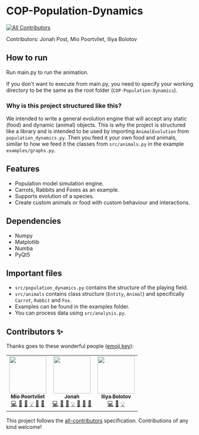 # COP-Population-Dynamics
<!-- ALL-CONTRIBUTORS-BADGE:START - Do not remove or modify this section -->
[![All Contributors](https://img.shields.io/badge/all_contributors-3-orange.svg?style=flat-square)](#contributors-)
<!-- ALL-CONTRIBUTORS-BADGE:END -->
 
Contributors: Jonah Post, Mio Poortvliet, Iliya Bolotov

## How to run

Run main.py to run the animation.

If you don't want to execute from main.py, you need to specify your working directory to be the same as the root folder (```COP-Population-Dynamics```).

### Why is this project structured like this?

We intended to write a general evolution engine that will accept any static (food) and dynamic (animal) objects. This is why the project is structured like a library and is intended to be used by importing ```AnimalEvolution``` from ```population_dynamics.py```. Then you feed it your own food and animals, similar to how we feed it the classes from ```src/animals.py``` in the example ```examples/graphs.py```. 

## Features

- Population model simulation engine.
- Carrots, Rabbits and Foxes as an example.
- Supports evolution of a species.
- Create custom animals or food with custom behaviour and interactions.

## Dependencies

- Numpy
- Matplotlib
- Numba
- PyQt5

## Important files

- ```src/population_dynamics.py``` contains the structure of the playing field.
- ```src/animals``` contains class structure (```Entity```, ```Animal```) and specifically ```Carrot```, ```Rabbit``` and ```Fox```.
- Examples can be found in the examples folder. 
- You can process data using ```src/analysis.py```.
## Contributors ✨

Thanks goes to these wonderful people ([emoji key](https://allcontributors.org/docs/en/emoji-key)):

<!-- ALL-CONTRIBUTORS-LIST:START - Do not remove or modify this section -->
<!-- prettier-ignore-start -->
<!-- markdownlint-disable -->
<table>
  <tr>
    <td align="center"><a href="https://github.com/MioPoortvliet"><img src="https://avatars.githubusercontent.com/u/6685801?v=4?s=100" width="100px;" alt=""/><br /><sub><b>Mio Poortvliet</b></sub></a><br /><a href="https://github.com/I-Atlas/COP-Population-Dynamics/commits?author=MioPoortvliet" title="Code">💻</a> <a href="#data-MioPoortvliet" title="Data">🔣</a> <a href="https://github.com/I-Atlas/COP-Population-Dynamics/commits?author=MioPoortvliet" title="Documentation">📖</a> <a href="#example-MioPoortvliet" title="Examples">💡</a> <a href="#maintenance-MioPoortvliet" title="Maintenance">🚧</a> <a href="#tool-MioPoortvliet" title="Tools">🔧</a></td>
    <td align="center"><a href="https://github.com/JonahPost"><img src="https://avatars.githubusercontent.com/u/48297677?v=4?s=100" width="100px;" alt=""/><br /><sub><b>Jonah</b></sub></a><br /><a href="https://github.com/I-Atlas/COP-Population-Dynamics/commits?author=JonahPost" title="Code">💻</a> <a href="#data-JonahPost" title="Data">🔣</a> <a href="https://github.com/I-Atlas/COP-Population-Dynamics/commits?author=JonahPost" title="Documentation">📖</a> <a href="#example-JonahPost" title="Examples">💡</a> <a href="#maintenance-JonahPost" title="Maintenance">🚧</a> <a href="#tool-JonahPost" title="Tools">🔧</a> <a href="#question-JonahPost" title="Answering Questions">💬</a></td>
    <td align="center"><a href="http://iliya-bolotov.space"><img src="https://avatars.githubusercontent.com/u/54947380?v=4?s=100" width="100px;" alt=""/><br /><sub><b>Iliya Bolotov</b></sub></a><br /><a href="https://github.com/I-Atlas/COP-Population-Dynamics/commits?author=I-Atlas" title="Code">💻</a> <a href="https://github.com/I-Atlas/COP-Population-Dynamics/commits?author=I-Atlas" title="Documentation">📖</a> <a href="#example-I-Atlas" title="Examples">💡</a></td>
  </tr>
</table>

<!-- markdownlint-restore -->
<!-- prettier-ignore-end -->

<!-- ALL-CONTRIBUTORS-LIST:END -->

This project follows the [all-contributors](https://github.com/all-contributors/all-contributors) specification. Contributions of any kind welcome!